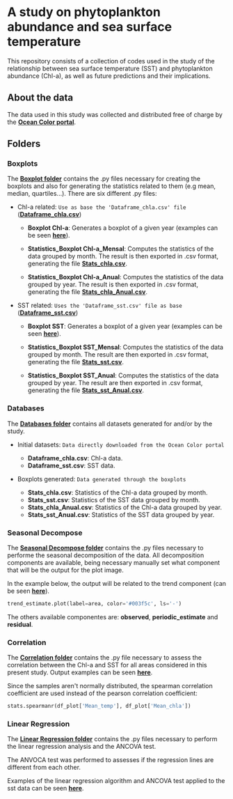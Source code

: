 # A study on phytoplankton abundance and sea surface temperature
This repository consists of a collection of codes used in the study of the relationship between sea surface temperature (SST) and phytoplankton abundance (Chl-a), as well as future predictions and their implications. 


## About the data
The data used in this study was collected and distributed free of charge by the __[Ocean Color portal](https://oceancolor.gsfc.nasa.gov/)__.


## Folders

### Boxplots
The __[Boxplot folder](https://github.com/CassSouza/A-study-on-phytoplankton-abundance-and-sea-surface-temperature/tree/main/Boxplots)__ contains the .py files necessary for creating the boxplots and also for generating the statistics related to them (e.g mean, median, quartiles...).
There are six different .py files:

+ Chl-a related: `Use as base the 'Dataframe_chla.csv' file` (__[Dataframe_chla.csv](https://github.com/CassSouza/A-study-on-phytoplankton-abundance-and-sea-surface-temperature/blob/main/Databases/Dataframe_chla.csv)__)

    - **Boxplot Chl-a**: Generates a boxplot of a given year (examples can be seen __[here](https://github.com/CassSouza/A-study-on-phytoplankton-abundance-and-sea-surface-temperature/tree/main/Boxplots/Chl-a%20plots)__). 

    - **Statistics_Boxplot Chl-a_Mensal**: Computes the statistics of the data grouped by month. The result is then exported in .csv format, generating the file __[Stats_chla.csv](https://github.com/CassSouza/A-study-on-phytoplankton-abundance-and-sea-surface-temperature/blob/main/Databases/Stats_chla.csv)__.

    - **Statistics_Boxplot Chl-a_Anual**: Computes the statistics of the data grouped by year. The result is then exported in .csv format, generating the file __[Stats_chla_Anual.csv](https://github.com/CassSouza/A-study-on-phytoplankton-abundance-and-sea-surface-temperature/blob/main/Databases/Stats_chla_Anual.csv)__.

+ SST related: `Uses the 'Dataframe_sst.csv' file as base` (__[Dataframe_sst.csv](https://github.com/CassSouza/A-study-on-phytoplankton-abundance-and-sea-surface-temperature/blob/main/Databases/Stats_sst.csv)__)
    - **Boxplot SST**: Generates a boxplot of a given year (examples can be seen __[here](https://github.com/CassSouza/A-study-on-phytoplankton-abundance-and-sea-surface-temperature/tree/main/Boxplots/Sst%20plots)__). 

    - **Statistics_Boxplot SST_Mensal**: Computes the statistics of the data grouped by month. The result are then exported in .csv format, generating the file __[Stats_sst.csv](https://github.com/CassSouza/A-study-on-phytoplankton-abundance-and-sea-surface-temperature/blob/main/Databases/Stats_sst.csv)__.
     
    - **Statistics_Boxplot SST_Anual**: Computes the statistics of the data grouped by year. The result are then exported in .csv format, generating the file __[Stats_sst_Anual.csv](https://github.com/CassSouza/A-study-on-phytoplankton-abundance-and-sea-surface-temperature/blob/main/Databases/Stats_sst_Anual.csv)__.
    

### Databases
The __[Databases folder](https://github.com/CassSouza/A-study-on-phytoplankton-abundance-and-sea-surface-temperature/tree/main/Databases)__ contains all datasets generated for and/or by the study.

+ Initial datasets: `Data directly downloaded from the Ocean Color portal`
    - **Dataframe_chla.csv**: Chl-a data.
    - **Dataframe_sst.csv**: SST data.

+ Boxplots generated: `Data generated through the boxplots`
    - **Stats_chla.csv**: Statistics of the Chl-a data grouped by month.
    - **Stats_sst.csv**: Statistics of the SST data grouped by month.
    - **Stats_chla_Anual.csv**: Statistics of the Chl-a data grouped by year.
    - **Stats_sst_Anual.csv**: Statistics of the SST data grouped by year.


### Seasonal Decompose 
The __[Seasonal Decompose folder](https://github.com/CassSouza/A-study-on-phytoplankton-abundance-and-sea-surface-temperature/tree/main/Seasonal%20Decompose)__ contains the .py files necessary to performe the seasonal decomposition of the data. 
All decomposition components are available, being necessary manually set what component that will be the output for the plot image.

In the example below, the output will be related to the trend component (can be seen __[here](https://github.com/CassSouza/A-study-on-phytoplankton-abundance-and-sea-surface-temperature/tree/main/Seasonal%20Decompose/Seasonal%20Decompose%20Examples)__). 

``` py
trend_estimate.plot(label=area, color='#003f5c', ls='-')
```

The others available componentes are: **observed**, **periodic_estimate** and **residual**.

### Correlation

The __[Correlation folder](https://github.com/CassSouza/A-study-on-phytoplankton-abundance-and-sea-surface-temperature/tree/main/Correlation)__ contains the .py file necessary to assess the correlation between the Chl-a and SST for all areas considered in this present study. Output examples can be seen __[here](https://github.com/CassSouza/A-study-on-phytoplankton-abundance-and-sea-surface-temperature/tree/main/Correlation/Correlation%20Examples)__.

Since the samples aren't normally distributed, the spearman correlation coefficient are used instead of the pearson correlation coefficient:

``` py
stats.spearmanr(df_plot['Mean_temp'], df_plot['Mean_chla'])
```

### Linear Regression

The __[Linear Regression folder](https://github.com/CassSouza/A-study-on-phytoplankton-abundance-and-sea-surface-temperature/tree/main/Linear%20Regression)__ contains the .py files necessary to perform the linear regression analysis and the ANCOVA test. 

The ANVOCA test was performed to assesses if the regression lines are different from each other. 

Examples of the linear regression algorithm and ANCOVA test applied to the sst data can be seen __[here](https://github.com/CassSouza/A-study-on-phytoplankton-abundance-and-sea-surface-temperature/tree/main/Linear%20Regression/Linear%20Regression%20Examples)__.
